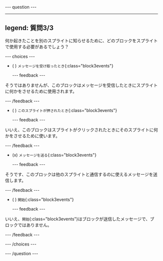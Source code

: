 
--- question ---

---
legend: 質問3/3
---

何か起きたことを別のスプライトに知らせるために、どのブロックをスプライトで使用する必要があるでしょう？

--- choices ---

- ( ) `メッセージを受け取ったとき`{:class="block3events"}

  --- feedback ---

そうではありませんが、このブロックはメッセージを受信したときにスプライトに何かをさせるために使用されます。

  --- /feedback ---

- ( ) `このスプライトが押されたとき`{:class="block3events"}


  --- feedback ---

いいえ、このブロックはスプライトがクリックされたときにそのスプライトに何かをさせるために使います。

  --- /feedback ---

- (x) `メッセージを送る`{:class="block3events"}

  --- feedback ---

そうです、このブロックは他のスプライトと通信するのに使えるメッセージを送信します。

  --- /feedback ---

- ( ) `開始`{:class="block3events"}

  --- feedback ---

いいえ、`開始`{:class="block3events"}はブロックが送信したメッセージで、ブロックではありません。

  --- /feedback ---

--- /choices ---

--- /question ---
